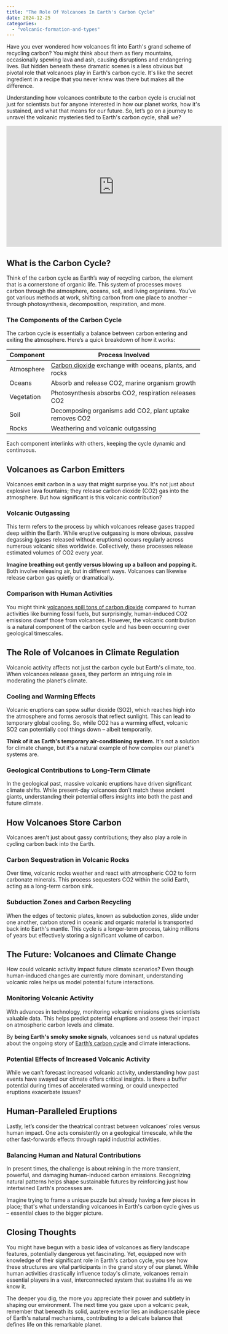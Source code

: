 ```yaml
---
title: "The Role Of Volcanoes In Earth's Carbon Cycle"
date: 2024-12-25
categories: 
  - "volcanic-formation-and-types"
---
```


Have you ever wondered how volcanoes fit into Earth's grand scheme of recycling carbon? You might think about them as fiery mountains, occasionally spewing lava and ash, causing disruptions and endangering lives. But hidden beneath these dramatic scenes is a less obvious but pivotal role that volcanoes play in Earth's carbon cycle. It's like the secret ingredient in a recipe that you never knew was there but makes all the difference.

Understanding how volcanoes contribute to the carbon cycle is crucial not just for scientists but for anyone interested in how our planet works, how it's sustained, and what that means for our future. So, let’s go on a journey to unravel the volcanic mysteries tied to Earth's carbon cycle, shall we?

<iframe width="560" height="315" src="https://www.youtube.com/embed/twBbkPCyPG0" frameborder="0" allow="accelerometer; autoplay; encrypted-media; gyroscope; picture-in-picture" allowfullscreen></iframe>

  

## What is the Carbon Cycle?

Think of the carbon cycle as Earth’s way of recycling carbon, the element that is a cornerstone of organic life. This system of processes moves carbon through the atmosphere, oceans, soil, and living organisms. You’ve got various methods at work, shifting carbon from one place to another – through photosynthesis, decomposition, respiration, and more.

### The Components of the Carbon Cycle

The carbon cycle is essentially a balance between carbon entering and exiting the atmosphere. Here’s a quick breakdown of how it works:

| Component | Process Involved |
| --- | --- |
| Atmosphere | [Carbon dioxide](https://magmamatters.com/the-art-and-science-of-volcano-monitoring/ "The Art and Science of Volcano Monitoring") exchange with oceans, plants, and rocks |
| Oceans | Absorb and release CO2, marine organism growth |
| Vegetation | Photosynthesis absorbs CO2, respiration releases CO2 |
| Soil | Decomposing organisms add CO2, plant uptake removes CO2 |
| Rocks | Weathering and volcanic outgassing |

Each component interlinks with others, keeping the cycle dynamic and continuous.

## Volcanoes as Carbon Emitters

Volcanoes emit carbon in a way that might surprise you. It's not just about explosive lava fountains; they release carbon dioxide (CO2) gas into the atmosphere. But how significant is this volcanic contribution?

### Volcanic Outgassing

This term refers to the process by which volcanoes release gases trapped deep within the Earth. While eruptive outgassing is more obvious, passive degassing (gases released without eruptions) occurs regularly across numerous volcanic sites worldwide. Collectively, these processes release estimated volumes of CO2 every year.

**Imagine breathing out gently versus blowing up a balloon and popping it.** Both involve releasing air, but in different ways. Volcanoes can likewise release carbon gas quietly or dramatically.

### Comparison with Human Activities

You might think [volcanoes spill tons of carbon dioxide](https://magmamatters.com/geothermal-energy-and-its-volcanic-origins/ "Geothermal Energy and Its Volcanic Origins") compared to human activities like burning fossil fuels, but surprisingly, human-induced CO2 emissions dwarf those from volcanoes. However, the volcanic contribution is a natural component of the carbon cycle and has been occurring over geological timescales.

## The Role of Volcanoes in Climate Regulation

Volcanoic activity affects not just the carbon cycle but Earth's climate, too. When volcanoes release gases, they perform an intriguing role in moderating the planet’s climate.

### Cooling and Warming Effects

Volcanic eruptions can spew sulfur dioxide (SO2), which reaches high into the atmosphere and forms aerosols that reflect sunlight. This can lead to temporary global cooling. So, while CO2 has a warming effect, volcanic SO2 can potentially cool things down – albeit temporarily.

**Think of it as Earth's temporary air-conditioning system.** It's not a solution for climate change, but it's a natural example of how complex our planet's systems are.

### Geological Contributions to Long-Term Climate

In the geological past, massive volcanic eruptions have driven significant climate shifts. While present-day volcanoes don’t match these ancient giants, understanding their potential offers insights into both the past and future climate.

## How Volcanoes Store Carbon

Volcanoes aren't just about gassy contributions; they also play a role in cycling carbon back into the Earth.

### Carbon Sequestration in Volcanic Rocks

Over time, volcanic rocks weather and react with atmospheric CO2 to form carbonate minerals. This process sequesters CO2 within the solid Earth, acting as a long-term carbon sink.

### Subduction Zones and Carbon Recycling

When the edges of tectonic plates, known as subduction zones, slide under one another, carbon stored in oceanic and organic material is transported back into Earth's mantle. This cycle is a longer-term process, taking millions of years but effectively storing a significant volume of carbon.

## The Future: Volcanoes and Climate Change

How could volcanic activity impact future climate scenarios? Even though human-induced changes are currently more dominant, understanding volcanic roles helps us model potential future interactions.

### Monitoring Volcanic Activity

With advances in technology, monitoring volcanic emissions gives scientists valuable data. This helps predict potential eruptions and assess their impact on atmospheric carbon levels and climate.

By **being Earth's smoky smoke signals**, volcanoes send us natural updates about the ongoing story of [Earth’s carbon cycle](https://magmamatters.com/the-role-of-volcanoes-in-earths-carbon-cycle-5/ "The Role Of Volcanoes In Earth’s Carbon Cycle") and climate interactions.

### Potential Effects of Increased Volcanic Activity

While we can’t forecast increased volcanic activity, understanding how past events have swayed our climate offers critical insights. Is there a buffer potential during times of accelerated warming, or could unexpected eruptions exacerbate issues?

## Human-Paralleled Eruptions

Lastly, let’s consider the theatrical contrast between volcanoes’ roles versus human impact. One acts consistently on a geological timescale, while the other fast-forwards effects through rapid industrial activities.

### Balancing Human and Natural Contributions

In present times, the challenge is about reining in the more transient, powerful, and damaging human-induced carbon emissions. Recognizing natural patterns helps shape sustainable futures by reinforcing just how intertwined Earth's processes are.

Imagine trying to frame a unique puzzle but already having a few pieces in place; that's what understanding volcanoes in Earth's carbon cycle gives us – essential clues to the bigger picture.

## Closing Thoughts

You might have begun with a basic idea of volcanoes as fiery landscape features, potentially dangerous yet fascinating. Yet, equipped now with knowledge of their significant role in Earth's carbon cycle, you see how these structures are vital participants in the grand story of our planet. While human activities drastically influence today's climate, volcanoes remain essential players in a vast, interconnected system that sustains life as we know it.

The deeper you dig, the more you appreciate their power and subtlety in shaping our environment. The next time you gaze upon a volcanic peak, remember that beneath its solid, austere exterior lies an indispensable piece of Earth's natural mechanisms, contributing to a delicate balance that defines life on this remarkable planet.
